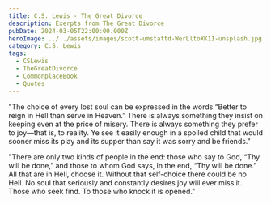```yaml
---
title: C.S. Lewis - The Great Divorce
description: Exerpts from The Great Divorce
pubDate: 2024-03-05T22:00:00.000Z
heroImage: ../../assets/images/scott-umstattd-WerLltoXK1I-unsplash.jpg
category: C.S. Lewis
tags:
  - CSLewis
  - TheGreatDivorce
  - CommonplaceBook
  - Quotes
---
```


"The choice of every lost soul can be expressed in the words “Better to reign in Hell than serve in Heaven.” There is always something they insist on keeping even at the price of misery. There is always something they prefer to joy—that is, to reality. Ye see it easily enough in a spoiled child that would sooner miss its play and its supper than say it was sorry and be friends."

"There are only two kinds of people in the end: those who say to God, “Thy will be done,” and those to whom God says, in the end, “Thy will be done.” All that are in Hell, choose it. Without that self-choice there could be no Hell. No soul that seriously and constantly desires joy will ever miss it. Those who seek find. To those who knock it is opened."